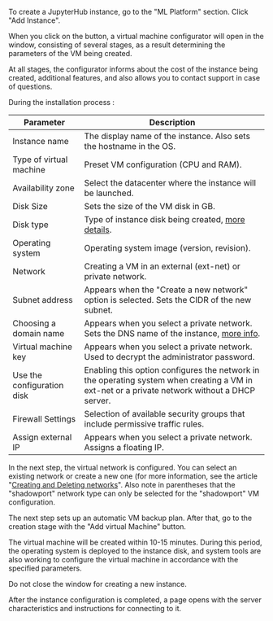 To create a JupyterHub instance, go to the "ML Platform" section. Click "Add Instance".

When you click on the button, a virtual machine configurator will open in the window, consisting of several stages, as a result determining the parameters of the VM being created.

At all stages, the configurator informs about the cost of the instance being created, additional features, and also allows you to contact support in case of questions.

During the installation process :

| Parameter | Description |
| --- | --- |
| Instance name | The display name of the instance. Also sets the hostname in the OS. |
| Type of virtual machine | Preset VM configuration (CPU and RAM). |
| Availability zone | Select the datacenter where the instance will be launched. |
| Disk Size | Sets the size of the VM disk in GB. |
| Disk type | Type of instance disk being created, [more details](https://mcs.mail.ru/docs/base/iaas/vm-volumes/volume-sla ). |
| Operating system | Operating system image (version, revision). |
| Network | Creating a VM in an external (ext-net) or private network. |
| Subnet address | Appears when the "Create a new network" option is selected. Sets the CIDR of the new subnet. |
| Choosing a domain name | Appears when you select a private network. Sets the DNS name of the instance, [more info](https://mcs.mail.ru/docs/networks/vnet/networks/private-dns ). |
| Virtual machine key | Appears when you select a private network. Used to decrypt the administrator password. |
| Use the configuration disk | Enabling this option configures the network in the operating system when creating a VM in ext-net or a private network without a DHCP server. |
| Firewall Settings | Selection of available security groups that include permissive traffic rules. |
| Assign external IP | Appears when you select a private network. Assigns a floating IP. |

In the next step, the virtual network is configured. You can select an existing network or create a new one (for more information, see the article "[Creating and Deleting networks](https://mcs.mail.ru/help/ru_RU/networks/create-net )". Also note in parentheses that the "shadowport" network type can only be selected for the "shadowport" VM configuration.

The next step sets up an automatic VM backup plan. After that, go to the creation stage with the "Add virtual Machine" button.

The virtual machine will be created within 10-15 minutes. During this period, the operating system is deployed to the instance disk, and system tools are also working to configure the virtual machine in accordance with the specified parameters.

<warn>

Do not close the window for creating a new instance.

After the instance configuration is completed, a page opens with the server characteristics and instructions for connecting to it.

</warn>

